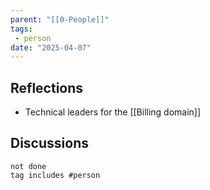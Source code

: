 ```yaml
---
parent: "[[0-People]]"
tags:
 - person
date: "2025-04-07"
---
```

## Reflections
* Technical leaders for the [[Billing domain]]
## Discussions
```tasks
not done
tag includes #person
```
